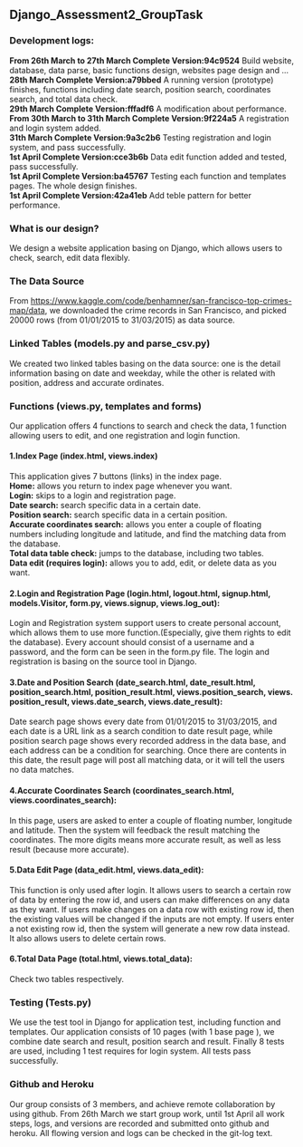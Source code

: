 ## Django_Assessment2_GroupTask

### Development logs:  
**From 26th March to 27th March Complete Version:94c9524** Build website, database, data parse, basic functions design, websites page design and ...  
**28th March Complete Version:a79bbed** A running version (prototype) finishes, functions including date search, position search, coordinates search, and total data check.  
**29th March Complete Version:fffadf6** A modification about performance.  
**From 30th March to 31th March Complete Version:9f224a5** A registration and login system added.   
**31th March Complete Version:9a3c2b6** Testing registration and login system, and pass successfully.  
**1st April Complete Version:cce3b6b** Data edit function added and tested, pass successfully.  
**1st April Complete Version:ba45767** Testing each function and templates pages. The whole design finishes.  
**1st April Complete Version:42a41eb** Add teble pattern for better performance.  

### What is our design?  
We design a website application basing on Django, which allows users to check, search, edit data flexibly.  
### The Data Source  
From https://www.kaggle.com/code/benhamner/san-francisco-top-crimes-map/data, we downloaded the crime records in San Francisco, and picked 20000 rows (from 01/01/2015 to 31/03/2015) as data source.  
### Linked Tables (models.py and parse_csv.py)  
We created two linked tables basing on the data source: one is the detail information basing on date and weekday, while the other is related with position, address and accurate ordinates.  
### Functions (views.py, templates and forms)  
Our application offers 4 functions to search and check the data, 1 function allowing users to edit, and one registration and login function.  
#### 1.Index Page (index.html, views.index)  
This application gives 7 buttons (links) in the index page.   
**Home:** allows you return to index page whenever you want.  
**Login:** skips to a login and registration page.  
**Date search:** search specific data in a certain date.  
**Position search:** search specific data in a certain position.  
**Accurate coordinates search:** allows you enter a couple of floating numbers including longitude and latitude, and find the matching data from the database.  
**Total data table check:** jumps to the database, including two tables.  
**Data edit (requires login):** allows you to add, edit, or delete data as you want.  
#### 2.Login and Registration Page (login.html, logout.html, signup.html, models.Visitor, form.py, views.signup, views.log_out):  
Login and Registration system support users to create personal account, which allows them to use more function.(Especially, give them rights to edit the database). Every account should consist of a username and a password, and the form can be seen in the form.py file. The login and registration is basing on the source tool in Django.  
#### 3.Date and Position Search (date_search.html, date_result.html, position_search.html, position_result.html, views.position_search, views. position_result, views.date_search, views.date_result):  
Date search page shows every date from 01/01/2015 to 31/03/2015, and each date is a URL link as a search condition to date result page, while position search page shows every recorded address in the data base, and each address can be a condition for searching. Once there are contents in this date, the result page will post all matching data, or it will tell the users no data matches.  
#### 4.Accurate Coordinates Search (coordinates_search.html, views.coordinates_search):  
In this page, users are asked to enter a couple of floating number, longitude and latitude. Then the system will feedback the result matching the coordinates. The more digits means more accurate result, as well as less result (because more accurate).  
#### 5.Data Edit Page (data_edit.html, views.data_edit):  
This function is only used after login. It allows users to search a certain row of data by entering the row id, and users can make differences on any data as they want. If users make changes on a data row with existing row id, then the existing values will be changed if the inputs are not empty. If users enter a not existing row id, then the system will generate a new row data instead. It also allows users to delete certain rows.  
#### 6.Total Data Page (total.html, views.total_data):  
Check two tables respectively.  
### Testing (Tests.py)  
We use the test tool in Django for application test, including function and templates. Our application consists of 10 pages (with 1 base page ), we combine date search and result, position search and result. Finally 8 tests are used, including 1 test requires for login system. All tests pass successfully.  
### Github and Heroku  
Our group consists of 3 members, and achieve remote collaboration by using github. From 26th March we start group work, until 1st April all work steps, logs, and versions are recorded and submitted onto github and heroku. All flowing version and logs can be checked in the git-log text.  
